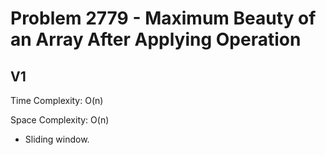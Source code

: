 # Problem 2779 - Maximum Beauty of an Array After Applying Operation

## V1

Time Complexity: O(n)

Space Complexity: O(n)

- Sliding window.

